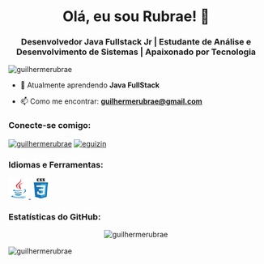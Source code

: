 <h1 align="center">Olá, eu sou Rubrae! 👋</h1>

<h3 align="center">Desenvolvedor Java Fullstack Jr | Estudante de Análise e Desenvolvimento de Sistemas | Apaixonado por Tecnologia</h3>

<p align="left"> <img src="https://komarev.com/ghpvc/?username=guilhermerubrae&label=Profile%20views&color=0e75b6&style=flat" alt="guilhermerubrae" /> </p>

- 🌱 Atualmente aprendendo **Java FullStack**

- 📫 Como me encontrar: **guilhermerubrae@gmail.com**

### Conecte-se comigo:

<a href="https://linkedin.com/in/guilhermerubrae" target="blank"><img align="center" src="https://raw.githubusercontent.com/rahuldkjain/github-profile-readme-generator/master/src/images/icons/Social/linked-in-alt.svg" alt="guilhermerubrae" height="30" width="40" /></a>
<a href="https://instagram.com/eguizin" target="blank"><img align="center" src="https://raw.githubusercontent.com/rahuldkjain/github-profile-readme-generator/master/src/images/icons/Social/instagram.svg" alt="eguizin" height="30" width="40" /></a>

### Idiomas e Ferramentas:

<p align="left"> 
  <a href="https://www.java.com" target="_blank"> <img src="https://raw.githubusercontent.com/devicons/devicon/master/icons/java/java-original.svg" alt="java" width="40" height="40"/> </a>
  <a href="https://www.w3schools.com/css/" target="_blank"> <img src="https://raw.githubusercontent.com/devicons/devicon/master/icons/css3/css3-original-wordmark.svg" alt="css3" width="40" height="40"/> </a>
  <!-- Adicione mais ferramentas conforme necessário -->
</p>

### Estatísticas do GitHub:

<p align="center"><img src="https://github-readme-stats.vercel.app/api?username=guilhermerubrae&show_icons=true&locale=en" alt="guilhermerubrae" /></p>

<p><img align="center" src="https://github-readme-stats.vercel.app/api/top-langs?username=guilhermerubrae&show_icons=true&locale=en&layout=compact" alt="guilhermerubrae" /></p>
